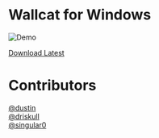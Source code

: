 Wallcat for Windows
==============================

![Demo](https://cloud.githubusercontent.com/assets/11269635/25595114/e1e3df52-2ec3-11e7-8b38-38131e12a8bb.png)

[Download Latest](https://github.com/PaitoAnderson/WallcatWindows/releases/latest)

Contributors
============
[@dustin](https://github.com/dustinsenos)  
[@driskull](https://github.com/driskull)  
[@singular0](https://github.com/singular0)  
